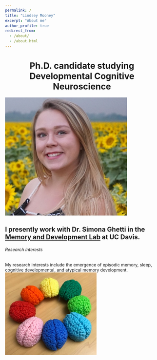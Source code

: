 ```yaml
---
permalink: /
title: "Lindsey Mooney"
excerpt: "About me"
author_profile: true
redirect_from: 
  - /about/
  - /about.html
---
```


<h1 style="text-align: center;">Ph.D. candidate studying Developmental Cognitive Neuroscience</h1>

<img src="images/LM Profile.jpg" alt="LM Profile.jpg" width="400"/>


## I presently work with Dr. Simona Ghetti in the [Memory and Development Lab](https://madlab.faculty.ucdavis.edu/) at UC Davis.


###### Research Interests
My research interests include the emergence of episodic memory, sleep, cognitive developmental, and atypical memory development. ![3D Printed Brains](images/brains.jpeg)

